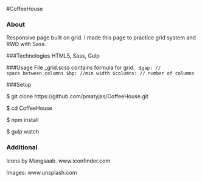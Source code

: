 #CoffeeHouse
### About
<p> Responsive page built on grid. I made this page to practice grid system and RWD with Sass. </p>

###Technologies
HTML5, Sass, Gulp

###Usage
File _grid.scss contains formula for grid.
<code>
$gap: // space between columns
$bp: //min width
$columns: // number of columns
</code>

###Setup
<p> $ git clone https://github.com/pmatyjas/CoffeeHouse.git <p>
<p> $ cd CoffeeHouse </p>
<p> $ npm install </p>
<p> $ gulp watch </p>

### Additional
<p>Icons by Mangsaab. www.iconfinder.com </p>
<p>Images: www.unsplash.com</p>

